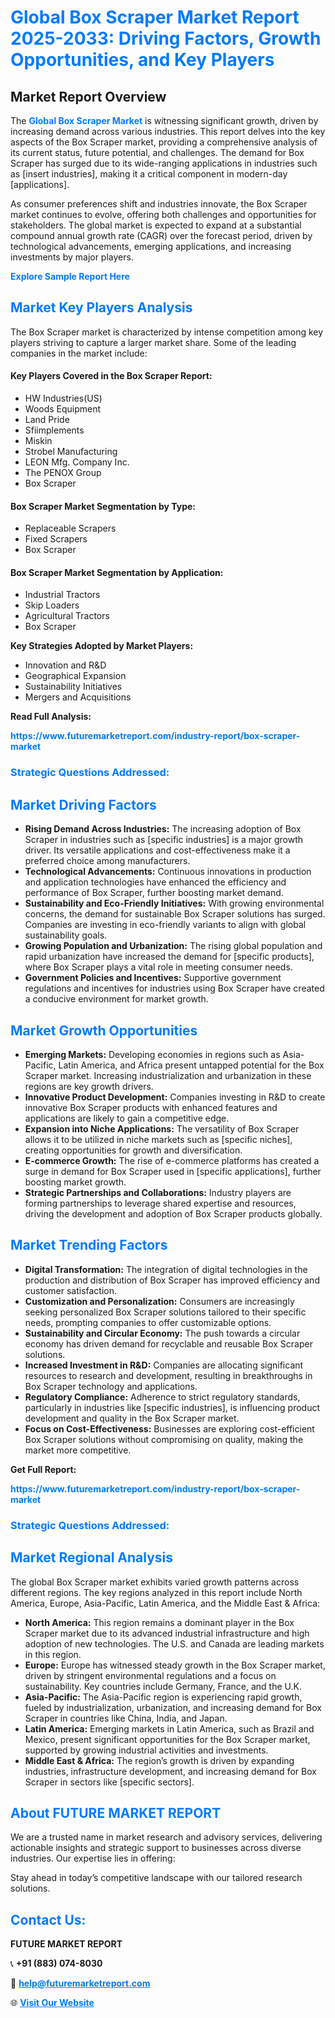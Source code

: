 <h1 style="color: #007BFF;">Global Box Scraper Market Report 2025-2033: Driving Factors, Growth Opportunities, and Key Players</h1>

<section id="overview">
<h2>Market Report Overview</h2>
<p>The <a href="https://www.futuremarketreport.com/industry-report/box-scraper-market" style="color: #007BFF; text-decoration: none;"><strong>Global Box Scraper Market</strong></a> is witnessing significant growth, driven by increasing demand across various industries. This report delves into the key aspects of the Box Scraper market, providing a comprehensive analysis of its current status, future potential, and challenges. The demand for Box Scraper has surged due to its wide-ranging applications in industries such as [insert industries], making it a critical component in modern-day [applications].</p>
<p>As consumer preferences shift and industries innovate, the Box Scraper market continues to evolve, offering both challenges and opportunities for stakeholders. The global market is expected to expand at a substantial compound annual growth rate (CAGR) over the forecast period, driven by technological advancements, emerging applications, and increasing investments by major players.</p>
</section>

<section id="overview">
<p><a href="https://www.futuremarketreport.com/request-sample/reportId=106550" style="color: #007BFF; text-decoration: none;"><strong>Explore Sample Report Here</strong></a></p>
</section>

<section id="key-players">
<h2 style="color: #007BFF;">Market Key Players Analysis</h2>
<p>The Box Scraper market is characterized by intense competition among key players striving to capture a larger market share. Some of the leading companies in the market include:</p>
<h4>Key Players Covered in the Box Scraper Report:</h4>
<ul><li>HW Industries(US)</li><li>Woods Equipment</li><li>Land Pride</li><li>Sfiimplements</li><li>Miskin</li><li>Strobel Manufacturing</li><li>LEON Mfg. Company Inc.</li><li>The PENOX Group</li><li>Box Scraper</li></ul>
<h4>Box Scraper Market Segmentation by Type:</h4>
<ul><li>Replaceable Scrapers</li><li>Fixed Scrapers</li><li>Box Scraper</li></ul>

<h4>Box Scraper Market Segmentation by Application:</h4>
<ul><li>Industrial Tractors</li><li>Skip Loaders</li><li>Agricultural Tractors</li><li>Box Scraper</li></ul>
<p><strong>Key Strategies Adopted by Market Players:</strong></p>
<ul>
<li>Innovation and R&D</li>
<li>Geographical Expansion</li>
<li>Sustainability Initiatives</li>
<li>Mergers and Acquisitions</li>
</ul>
</section>

<section>
<p><strong>Read Full Analysis: </strong></p><a href="https://www.futuremarketreport.com/industry-report/box-scraper-market" style="color: #007BFF; text-decoration: none;"><strong>https://www.futuremarketreport.com/industry-report/box-scraper-market</strong></a>
<h3 style="color: #007BFF;">Strategic Questions Addressed:</h3>
</section>

<section id="driving-factors">
<h2 style="color: #007BFF;">Market Driving Factors</h2>
<ul>
<li><strong>Rising Demand Across Industries:</strong> The increasing adoption of Box Scraper in industries such as [specific industries] is a major growth driver. Its versatile applications and cost-effectiveness make it a preferred choice among manufacturers.</li>
<li><strong>Technological Advancements:</strong> Continuous innovations in production and application technologies have enhanced the efficiency and performance of Box Scraper, further boosting market demand.</li>
<li><strong>Sustainability and Eco-Friendly Initiatives:</strong> With growing environmental concerns, the demand for sustainable Box Scraper solutions has surged. Companies are investing in eco-friendly variants to align with global sustainability goals.</li>
<li><strong>Growing Population and Urbanization:</strong> The rising global population and rapid urbanization have increased the demand for [specific products], where Box Scraper plays a vital role in meeting consumer needs.</li>
<li><strong>Government Policies and Incentives:</strong> Supportive government regulations and incentives for industries using Box Scraper have created a conducive environment for market growth.</li>
</ul>
</section>

<section id="growth-opportunities">
<h2 style="color: #007BFF;">Market Growth Opportunities</h2>
<ul>
<li><strong>Emerging Markets:</strong> Developing economies in regions such as Asia-Pacific, Latin America, and Africa present untapped potential for the Box Scraper market. Increasing industrialization and urbanization in these regions are key growth drivers.</li>
<li><strong>Innovative Product Development:</strong> Companies investing in R&D to create innovative Box Scraper products with enhanced features and applications are likely to gain a competitive edge.</li>
<li><strong>Expansion into Niche Applications:</strong> The versatility of Box Scraper allows it to be utilized in niche markets such as [specific niches], creating opportunities for growth and diversification.</li>
<li><strong>E-commerce Growth:</strong> The rise of e-commerce platforms has created a surge in demand for Box Scraper used in [specific applications], further boosting market growth.</li>
<li><strong>Strategic Partnerships and Collaborations:</strong> Industry players are forming partnerships to leverage shared expertise and resources, driving the development and adoption of Box Scraper products globally.</li>
</ul>
</section>

<section id="trending-factors">
<h2 style="color: #007BFF;">Market Trending Factors</h2>
<ul>
<li><strong>Digital Transformation:</strong> The integration of digital technologies in the production and distribution of Box Scraper has improved efficiency and customer satisfaction.</li>
<li><strong>Customization and Personalization:</strong> Consumers are increasingly seeking personalized Box Scraper solutions tailored to their specific needs, prompting companies to offer customizable options.</li>
<li><strong>Sustainability and Circular Economy:</strong> The push towards a circular economy has driven demand for recyclable and reusable Box Scraper solutions.</li>
<li><strong>Increased Investment in R&D:</strong> Companies are allocating significant resources to research and development, resulting in breakthroughs in Box Scraper technology and applications.</li>
<li><strong>Regulatory Compliance:</strong> Adherence to strict regulatory standards, particularly in industries like [specific industries], is influencing product development and quality in the Box Scraper market.</li>
<li><strong>Focus on Cost-Effectiveness:</strong> Businesses are exploring cost-efficient Box Scraper solutions without compromising on quality, making the market more competitive.</li>
</ul>
</section>

<section>
<p><strong>Get Full Report: </strong></p><a href="https://www.futuremarketreport.com/industry-report/box-scraper-market" style="color: #007BFF; text-decoration: none;"><strong>https://www.futuremarketreport.com/industry-report/box-scraper-market</strong></a>
<h3 style="color: #007BFF;">Strategic Questions Addressed:</h3>
</section>


<section id="regional-analysis">
<h2 style="color: #007BFF;">Market Regional Analysis</h2>
<p>The global Box Scraper market exhibits varied growth patterns across different regions. The key regions analyzed in this report include North America, Europe, Asia-Pacific, Latin America, and the Middle East & Africa:</p>
<ul>
<li><strong>North America:</strong> This region remains a dominant player in the Box Scraper market due to its advanced industrial infrastructure and high adoption of new technologies. The U.S. and Canada are leading markets in this region.</li>
<li><strong>Europe:</strong> Europe has witnessed steady growth in the Box Scraper market, driven by stringent environmental regulations and a focus on sustainability. Key countries include Germany, France, and the U.K.</li>
<li><strong>Asia-Pacific:</strong> The Asia-Pacific region is experiencing rapid growth, fueled by industrialization, urbanization, and increasing demand for Box Scraper in countries like China, India, and Japan.</li>
<li><strong>Latin America:</strong> Emerging markets in Latin America, such as Brazil and Mexico, present significant opportunities for the Box Scraper market, supported by growing industrial activities and investments.</li>
<li><strong>Middle East & Africa:</strong> The region’s growth is driven by expanding industries, infrastructure development, and increasing demand for Box Scraper in sectors like [specific sectors].</li>
</ul>
</section>

<footer>
<h2 style="color: #007BFF;">About FUTURE MARKET REPORT</h2>
<p>We are a trusted name in market research and advisory services, delivering actionable insights and strategic support to businesses across diverse industries. Our expertise lies in offering:</p>

<p>Stay ahead in today’s competitive landscape with our tailored research solutions.</p>

<h2 style="color: #007BFF;">Contact Us:</h2>
<p><strong>FUTURE MARKET REPORT</strong></p>
<p>📞 <strong>+91 (883) 074-8030</strong></p>
<p>📧 <strong><a href="mailto:help@futuremarketreport.com" style="color: #007BFF;">help@futuremarketreport.com</a></strong></p>
<p>🌐 <strong><a href="https://www.futuremarketreport.com/" style="color: #007BFF;">Visit Our Website</a></strong></p>
</footer>